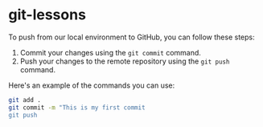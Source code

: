 # git-lessons
To push from our local environment to GitHub, you can follow these steps:

1. Commit your changes using the `git commit` command.
2. Push your changes to the remote repository using the `git push` command.

Here's an example of the commands you can use:

```bash
git add .
git commit -m "This is my first commit
git push
```

